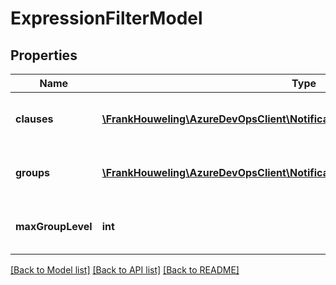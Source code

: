 # ExpressionFilterModel

## Properties
Name | Type | Description | Notes
------------ | ------------- | ------------- | -------------
**clauses** | [**\FrankHouweling\AzureDevOpsClient\Notification\Model\ExpressionFilterClause[]**](ExpressionFilterClause.md) | Flat list of clauses in this subscription | [optional] 
**groups** | [**\FrankHouweling\AzureDevOpsClient\Notification\Model\ExpressionFilterGroup[]**](ExpressionFilterGroup.md) | Grouping of clauses in the subscription | [optional] 
**maxGroupLevel** | **int** | Max depth of the Subscription tree | [optional] 

[[Back to Model list]](../README.md#documentation-for-models) [[Back to API list]](../README.md#documentation-for-api-endpoints) [[Back to README]](../README.md)


